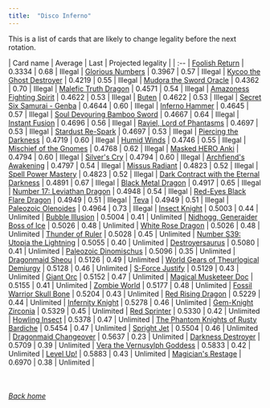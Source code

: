 ```yaml
---
title:  "Disco Inferno"
---
```


This is a list of cards that are likely to change legality before the next rotation.

| Card name | Average | Last | Projected legality |
| :-- |
[Foolish Return](https://db.ygoprodeck.com/card/?search=Foolish%20Return) | 0.3334 | 0.68 | Illegal |
[Glorious Numbers](https://db.ygoprodeck.com/card/?search=Glorious%20Numbers) | 0.3967 | 0.57 | Illegal |
[Kycoo the Ghost Destroyer](https://db.ygoprodeck.com/card/?search=Kycoo%20the%20Ghost%20Destroyer) | 0.4219 | 0.55 | Illegal |
[Mudora the Sword Oracle](https://db.ygoprodeck.com/card/?search=Mudora%20the%20Sword%20Oracle) | 0.4362 | 0.70 | Illegal |
[Malefic Truth Dragon](https://db.ygoprodeck.com/card/?search=Malefic%20Truth%20Dragon) | 0.4571 | 0.54 | Illegal |
[Amazoness Fighting Spirit](https://db.ygoprodeck.com/card/?search=Amazoness%20Fighting%20Spirit) | 0.4622 | 0.53 | Illegal |
[Buten](https://db.ygoprodeck.com/card/?search=Buten) | 0.4622 | 0.53 | Illegal |
[Secret Six Samurai - Genba](https://db.ygoprodeck.com/card/?search=Secret%20Six%20Samurai%20-%20Genba) | 0.4644 | 0.60 | Illegal |
[Inferno Hammer](https://db.ygoprodeck.com/card/?search=Inferno%20Hammer) | 0.4645 | 0.57 | Illegal |
[Soul Devouring Bamboo Sword](https://db.ygoprodeck.com/card/?search=Soul%20Devouring%20Bamboo%20Sword) | 0.4667 | 0.64 | Illegal |
[Instant Fusion](https://db.ygoprodeck.com/card/?search=Instant%20Fusion) | 0.4696 | 0.56 | Illegal |
[Raviel, Lord of Phantasms](https://db.ygoprodeck.com/card/?search=Raviel,%20Lord%20of%20Phantasms) | 0.4697 | 0.53 | Illegal |
[Stardust Re-Spark](https://db.ygoprodeck.com/card/?search=Stardust%20Re-Spark) | 0.4697 | 0.53 | Illegal |
[Piercing the Darkness](https://db.ygoprodeck.com/card/?search=Piercing%20the%20Darkness) | 0.4719 | 0.60 | Illegal |
[Humid Winds](https://db.ygoprodeck.com/card/?search=Humid%20Winds) | 0.4746 | 0.55 | Illegal |
[Mischief of the Gnomes](https://db.ygoprodeck.com/card/?search=Mischief%20of%20the%20Gnomes) | 0.4768 | 0.62 | Illegal |
[Masked HERO Anki](https://db.ygoprodeck.com/card/?search=Masked%20HERO%20Anki) | 0.4794 | 0.60 | Illegal |
[Silver's Cry](https://db.ygoprodeck.com/card/?search=Silver's%20Cry) | 0.4794 | 0.60 | Illegal |
[Archfiend's Awakening](https://db.ygoprodeck.com/card/?search=Archfiend's%20Awakening) | 0.4797 | 0.54 | Illegal |
[Missus Radiant](https://db.ygoprodeck.com/card/?search=Missus%20Radiant) | 0.4823 | 0.52 | Illegal |
[Spell Power Mastery](https://db.ygoprodeck.com/card/?search=Spell%20Power%20Mastery) | 0.4823 | 0.52 | Illegal |
[Dark Contract with the Eternal Darkness](https://db.ygoprodeck.com/card/?search=Dark%20Contract%20with%20the%20Eternal%20Darkness) | 0.4891 | 0.67 | Illegal |
[Black Metal Dragon](https://db.ygoprodeck.com/card/?search=Black%20Metal%20Dragon) | 0.4917 | 0.65 | Illegal |
[Number 17: Leviathan Dragon](https://db.ygoprodeck.com/card/?search=Number%2017:%20Leviathan%20Dragon) | 0.4948 | 0.54 | Illegal |
[Red-Eyes Black Flare Dragon](https://db.ygoprodeck.com/card/?search=Red-Eyes%20Black%20Flare%20Dragon) | 0.4949 | 0.51 | Illegal |
[Teva](https://db.ygoprodeck.com/card/?search=Teva) | 0.4949 | 0.51 | Illegal |
[Paleozoic Olenoides](https://db.ygoprodeck.com/card/?search=Paleozoic%20Olenoides) | 0.4964 | 0.73 | Illegal |
[Insect Knight](https://db.ygoprodeck.com/card/?search=Insect%20Knight) | 0.5003 | 0.44 | Unlimited |
[Bubble Illusion](https://db.ygoprodeck.com/card/?search=Bubble%20Illusion) | 0.5004 | 0.41 | Unlimited |
[Nidhogg, Generaider Boss of Ice](https://db.ygoprodeck.com/card/?search=Nidhogg,%20Generaider%20Boss%20of%20Ice) | 0.5026 | 0.48 | Unlimited |
[White Rose Dragon](https://db.ygoprodeck.com/card/?search=White%20Rose%20Dragon) | 0.5026 | 0.48 | Unlimited |
[Thunder of Ruler](https://db.ygoprodeck.com/card/?search=Thunder%20of%20Ruler) | 0.5028 | 0.45 | Unlimited |
[Number S39: Utopia the Lightning](https://db.ygoprodeck.com/card/?search=Number%20S39:%20Utopia%20the%20Lightning) | 0.5055 | 0.40 | Unlimited |
[Destroyersaurus](https://db.ygoprodeck.com/card/?search=Destroyersaurus) | 0.5080 | 0.41 | Unlimited |
[Paleozoic Dinomischus](https://db.ygoprodeck.com/card/?search=Paleozoic%20Dinomischus) | 0.5096 | 0.35 | Unlimited |
[Dragonmaid Sheou](https://db.ygoprodeck.com/card/?search=Dragonmaid%20Sheou) | 0.5126 | 0.49 | Unlimited |
[World Gears of Theurlogical Demiurgy](https://db.ygoprodeck.com/card/?search=World%20Gears%20of%20Theurlogical%20Demiurgy) | 0.5128 | 0.46 | Unlimited |
[S-Force Justify](https://db.ygoprodeck.com/card/?search=S-Force%20Justify) | 0.5129 | 0.43 | Unlimited |
[Giant Orc](https://db.ygoprodeck.com/card/?search=Giant%20Orc) | 0.5152 | 0.47 | Unlimited |
[Magical Musketeer Doc](https://db.ygoprodeck.com/card/?search=Magical%20Musketeer%20Doc) | 0.5155 | 0.41 | Unlimited |
[Zombie World](https://db.ygoprodeck.com/card/?search=Zombie%20World) | 0.5177 | 0.48 | Unlimited |
[Fossil Warrior Skull Bone](https://db.ygoprodeck.com/card/?search=Fossil%20Warrior%20Skull%20Bone) | 0.5204 | 0.43 | Unlimited |
[Red Rising Dragon](https://db.ygoprodeck.com/card/?search=Red%20Rising%20Dragon) | 0.5229 | 0.44 | Unlimited |
[Infernity Knight](https://db.ygoprodeck.com/card/?search=Infernity%20Knight) | 0.5278 | 0.46 | Unlimited |
[Gem-Knight Zirconia](https://db.ygoprodeck.com/card/?search=Gem-Knight%20Zirconia) | 0.5329 | 0.45 | Unlimited |
[Red Sprinter](https://db.ygoprodeck.com/card/?search=Red%20Sprinter) | 0.5330 | 0.42 | Unlimited |
[Howling Insect](https://db.ygoprodeck.com/card/?search=Howling%20Insect) | 0.5378 | 0.47 | Unlimited |
[The Phantom Knights of Rusty Bardiche](https://db.ygoprodeck.com/card/?search=The%20Phantom%20Knights%20of%20Rusty%20Bardiche) | 0.5454 | 0.47 | Unlimited |
[Spright Jet](https://db.ygoprodeck.com/card/?search=Spright%20Jet) | 0.5504 | 0.46 | Unlimited |
[Dragonmaid Changeover](https://db.ygoprodeck.com/card/?search=Dragonmaid%20Changeover) | 0.5637 | 0.23 | Unlimited |
[Darkness Destroyer](https://db.ygoprodeck.com/card/?search=Darkness%20Destroyer) | 0.5709 | 0.39 | Unlimited |
[Vera the Vernusylph Goddess](https://db.ygoprodeck.com/card/?search=Vera%20the%20Vernusylph%20Goddess) | 0.5833 | 0.42 | Unlimited |
[Level Up!](https://db.ygoprodeck.com/card/?search=Level%20Up!) | 0.5883 | 0.43 | Unlimited |
[Magician's Restage](https://db.ygoprodeck.com/card/?search=Magician's%20Restage) | 0.6970 | 0.38 | Unlimited |

<br>

###### [Back home](index)
